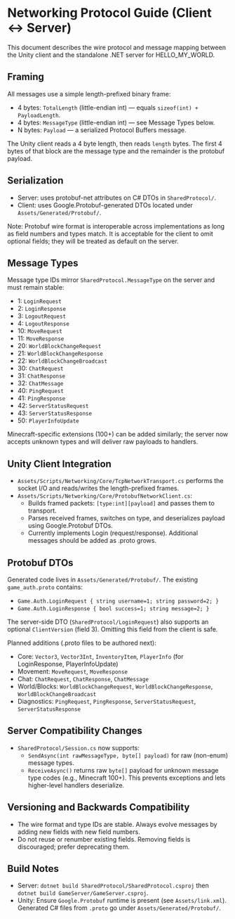 # Networking Protocol Guide (Client ↔ Server)

This document describes the wire protocol and message mapping between the Unity client and the standalone .NET server for HELLO_MY_WORLD.

## Framing

All messages use a simple length-prefixed binary frame:

- 4 bytes: `TotalLength` (little-endian int) — equals `sizeof(int) + PayloadLength`.
- 4 bytes: `MessageType` (little-endian int) — see Message Types below.
- N bytes: `Payload` — a serialized Protocol Buffers message.

The Unity client reads a 4 byte length, then reads `length` bytes. The first 4 bytes of that block are the message type and the remainder is the protobuf payload.

## Serialization

- Server: uses protobuf-net attributes on C# DTOs in `SharedProtocol/`.
- Client: uses Google.Protobuf-generated DTOs located under `Assets/Generated/Protobuf/`.

Note: Protobuf wire format is interoperable across implementations as long as field numbers and types match. It is acceptable for the client to omit optional fields; they will be treated as default on the server.

## Message Types

Message type IDs mirror `SharedProtocol.MessageType` on the server and must remain stable:

- 1: `LoginRequest`
- 2: `LoginResponse`
- 3: `LogoutRequest`
- 4: `LogoutResponse`
- 10: `MoveRequest`
- 11: `MoveResponse`
- 20: `WorldBlockChangeRequest`
- 21: `WorldBlockChangeResponse`
- 22: `WorldBlockChangeBroadcast`
- 30: `ChatRequest`
- 31: `ChatResponse`
- 32: `ChatMessage`
- 40: `PingRequest`
- 41: `PingResponse`
- 42: `ServerStatusRequest`
- 43: `ServerStatusResponse`
- 50: `PlayerInfoUpdate`

Minecraft-specific extensions (100+) can be added similarly; the server now accepts unknown types and will deliver raw payloads to handlers.

## Unity Client Integration

- `Assets/Scripts/Networking/Core/TcpNetworkTransport.cs` performs the socket I/O and reads/writes the length-prefixed frames.
- `Assets/Scripts/Networking/Core/ProtobufNetworkClient.cs`:
  - Builds framed packets: `[type:int][payload]` and passes them to transport.
  - Parses received frames, switches on type, and deserializes payload using Google.Protobuf DTOs.
  - Currently implements Login (request/response). Additional messages should be added as .proto grows.

## Protobuf DTOs

Generated code lives in `Assets/Generated/Protobuf/`. The existing `game_auth.proto` contains:

- `Game.Auth.LoginRequest { string username=1; string password=2; }`
- `Game.Auth.LoginResponse { bool success=1; string message=2; }`

The server-side DTO (`SharedProtocol/LoginRequest`) also supports an optional `ClientVersion` (field 3). Omitting this field from the client is safe.

Planned additions (.proto files to be authored next):

- Core: `Vector3`, `Vector3Int`, `InventoryItem`, `PlayerInfo` (for LoginResponse, PlayerInfoUpdate)
- Movement: `MoveRequest`, `MoveResponse`
- Chat: `ChatRequest`, `ChatResponse`, `ChatMessage`
- World/Blocks: `WorldBlockChangeRequest`, `WorldBlockChangeResponse`, `WorldBlockChangeBroadcast`
- Diagnostics: `PingRequest`, `PingResponse`, `ServerStatusRequest`, `ServerStatusResponse`

## Server Compatibility Changes

- `SharedProtocol/Session.cs` now supports:
  - `SendAsync(int rawMessageType, byte[] payload)` for raw (non-enum) message types.
  - `ReceiveAsync()` returns raw `byte[]` payload for unknown message type codes (e.g., Minecraft 100+). This prevents exceptions and lets higher-level handlers deserialize.

## Versioning and Backwards Compatibility

- The wire format and type IDs are stable. Always evolve messages by adding new fields with new field numbers.
- Do not reuse or renumber existing fields. Removing fields is discouraged; prefer deprecating them.

## Build Notes

- Server: `dotnet build SharedProtocol/SharedProtocol.csproj` then `dotnet build GameServer/GameServer.csproj`.
- Unity: Ensure `Google.Protobuf` runtime is present (see `Assets/link.xml`). Generated C# files from `.proto` go under `Assets/Generated/Protobuf/`.

